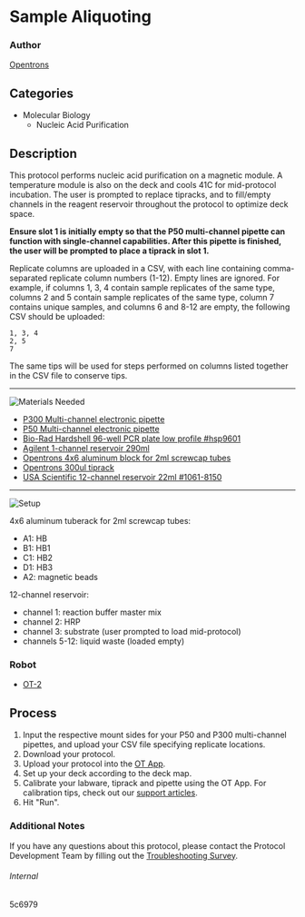 # Sample Aliquoting

### Author
[Opentrons](https://opentrons.com/)

## Categories
* Molecular Biology
	* Nucleic Acid Purification


## Description
This protocol performs nucleic acid purification on a magnetic module. A temperature module is also on the deck and cools 41C for mid-protocol incubation. The user is prompted to replace tipracks, and to fill/empty channels in the reagent reservoir throughout the protocol to optimize deck space.

**Ensure slot 1 is initially empty so that the P50 multi-channel pipette can function with single-channel capabilities. After this pipette is finished, the user will be prompted to place a tiprack in slot 1.**

Replicate columns are uploaded in a CSV, with each line containing comma-separated replicate column numbers (1-12).  Empty lines are ignored. For example, if columns 1, 3, 4 contain sample replicates of the same type, columns 2 and 5 contain sample replicates of the same type, column 7 contains unique samples, and columns 6 and 8-12 are empty, the following CSV should be uploaded:

```
1, 3, 4
2, 5
7
```

The same tips will be used for steps performed on columns listed together in the CSV file to conserve tips.

---
![Materials Needed](https://s3.amazonaws.com/opentrons-protocol-library-website/custom-README-images/001-General+Headings/materials.png)

* [P300 Multi-channel electronic pipette](https://shop.opentrons.com/collections/ot-2-pipettes/products/8-channel-electronic-pipette?variant=5984202489885)
* [P50 Multi-channel electronic pipette](https://shop.opentrons.com/collections/ot-2-pipettes/products/8-channel-electronic-pipette?variant=5984202489885)
* [Bio-Rad Hardshell 96-well PCR plate low profile #hsp9601](https://www.bio-rad.com/en-us/sku/hsp9601-hard-shell-96-well-pcr-plates-low-profile-thin-wall-skirted-white-clear?ID=hsp9601)
* [Agilent 1-channel reservoir 290ml](https://www.agilent.com/store/en_US/Prod-201252-100/201252-100)
* [Opentrons 4x6 aluminum block for 2ml screwcap tubes](https://shop.opentrons.com/collections/hardware-modules/products/aluminum-block-set)
* [Opentrons 300ul tiprack](https://shop.opentrons.com/collections/opentrons-tips/products/opentrons-300ul-tips)
* [USA Scientific 12-channel reservoir 22ml #1061-8150](https://www.usascientific.com/12-channel-automation-reservoir.aspx)

---
![Setup](https://s3.amazonaws.com/opentrons-protocol-library-website/custom-README-images/001-General+Headings/Setup.png)

4x6 aluminum tuberack for 2ml screwcap tubes:
* A1: HB
* B1: HB1
* C1: HB2
* D1: HB3
* A2: magnetic beads

12-channel reservoir:
* channel 1: reaction buffer master mix
* channel 2: HRP
* channel 3: substrate (user prompted to load mid-protocol)
* channels 5-12: liquid waste (loaded empty)

### Robot
* [OT-2](https://opentrons.com/ot-2)

## Process
1. Input the respective mount sides for your P50 and P300 multi-channel pipettes, and upload your CSV file specifying replicate locations.
2. Download your protocol.
3. Upload your protocol into the [OT App](https://opentrons.com/ot-app).
4. Set up your deck according to the deck map.
5. Calibrate your labware, tiprack and pipette using the OT App. For calibration tips, check out our [support articles](https://support.opentrons.com/en/collections/1559720-guide-for-getting-started-with-the-ot-2).
6. Hit "Run".

### Additional Notes
If you have any questions about this protocol, please contact the Protocol Development Team by filling out the [Troubleshooting Survey](https://protocol-troubleshooting.paperform.co/).

###### Internal
5c6979
